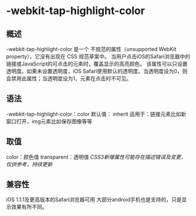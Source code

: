 # -webkit-tap-highlight-color
## 概述
-webkit-tap-highlight-color 是一个 不规范的属性（unsupported WebKit property），它没有出现在 CSS 规范草案中。
当用户点击iOS的Safari浏览器中的链接或JavaScript的可点击的元素时，覆盖显示的高亮颜色。
该属性可以只设置透明度。如果未设置透明度，iOS Safari使用默认的透明度。当透明度设为0，则会禁用此属性；当透明度设为1，元素在点击时不可见。
## 语法
-webkit-tap-highlight-color：color
默认值： inherit
适用于：链接元素比如新窗口打开，img元素比如保存图像等等
## 取值
color：颜色值
transparent：透明值
*CSS3新增属性可能存在描述错误及变更，仅供参考，持续更新*
## 兼容性
iOS 1.1.1及更高版本的Safari浏览器可用
大部分android手机也是支持的，只是显示效果有所不同。
